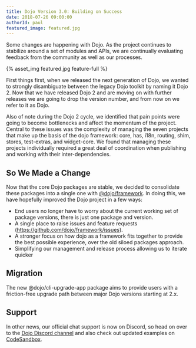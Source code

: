 ```yaml
---
title: Dojo Version 3.0: Building on Success
date: 2018-07-26 09:00:00
authorId: paul
featured_image: featured.jpg
---
```


Some changes are happening with Dojo. As the project continues to stabilize around a set of modules and APIs, we are continually evaluating feedback from the community as well as our processes.

{% asset_img featured.jpg feature-full %}

<!-- more -->

First things first, when we released the next generation of Dojo, we wanted to strongly disambiguate between the legacy Dojo toolkit by naming it Dojo 2. Now that we have released Dojo 2 and are moving on with further releases we are going to drop the version number, and from now on we refer to it as Dojo.

Also of note during the Dojo 2 cycle, we identified that pain points were going to become bottlenecks and affect the momentum of the project. Central to these issues was the complexity of managing the seven projects that make up the basis of the dojo framework: core, has, i18n, routing, shim, stores, test-extras, and widget-core. We found that managing these projects individually required a great deal of coordination when publishing and working with their inter-dependencies.

## So We Made a Change

Now that the core Dojo packages are stable, we decided to consolidate these packages into a single one with [@dojo/framework](https://github.com/dojo/framework). In doing this, we have hopefully improved the Dojo project in a few ways:

* End users no longer have to worry about the current working set of package versions, there is just one package and version.
* A single place to raise issues and feature requests (https://github.com/dojo/framework/issues).
* A stronger focus on how dojo as a framework fits together to provide the best possible experience, over the old siloed packages approach.
* Simplifying our management and release process allowing us to iterate quicker

## Migration

The new @dojo/cli-upgrade-app package aims to provide users with a friction-free upgrade path between major Dojo versions starting at 2.x.

## Support

In other news, our official chat support is now on Discord, so head on over to the [Dojo Discord channel](https://discord.gg/M7yRngE) and also check out updated examples on [CodeSandbox](https://codesandbox.io/s/github/dojo/dojo-codesandbox-template).
